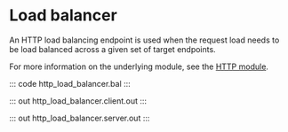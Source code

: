 # Load balancer

An HTTP load balancing endpoint is used when the request load needs to be load balanced across a given 
set of target endpoints.

For more information on the underlying module, 
see the [HTTP module](https://docs.central.ballerina.io/ballerina/http/latest/).

::: code http_load_balancer.bal :::

::: out http_load_balancer.client.out :::

::: out http_load_balancer.server.out :::